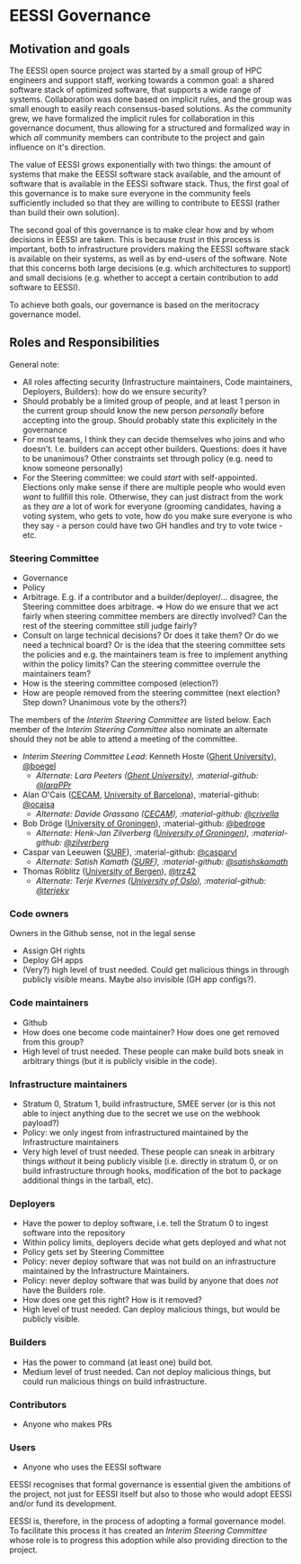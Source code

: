 # EESSI Governance

## Motivation and goals
<!-- First, let's address the 'why'-->
The EESSI open source project was started by a small group of HPC engineers and support staff, working towards a common goal: a shared software stack of optimized software, that supports a wide range of systems. Collaboration was done based on implicit rules, and the group was small enough to easily reach consensus-based solutions. As the community grew, we have formalized the implicit rules for collaboration in this governance document, thus allowing for a structured and formalized way in which _all_ community members can contribute to the project and gain influence on it's direction.

The value of EESSI grows exponentially with two things: the amount of systems that make the EESSI software stack available, and the amount of software that is available in the EESSI software stack. Thus, the first goal of this governance is to make sure everyone in the community feels sufficiently included so that they are willing to contribute to EESSI (rather than build their own solution).

The second goal of this governance is to make clear how and by whom decisions in EESSI are taken. This is because _trust_ in this process is important, both to infrastructure providers making the EESSI software stack is available on their systems, as well as by end-users of the software. Note that this concerns both large decisions (e.g. which architectures to support) and small decisions (e.g. whether to accept a certain contribution to add software to EESSI).

To achieve both goals, our governance is based on the meritocracy governance model.<!-- Is this indeed what we want? Is this what we actually describe below? We COULD be less open, and it COULD be better for the security aspect of things... Maybe we should just revisit this at the end - we could say it is inspired by, et...--->

## Roles and Responsibilities

<!-- TODO make a chart similar to the governance map at https://ubuntu.com/community/governance ?-->

General note:
- All roles affecting security (Infrastructure maintainers, Code maintainers, Deployers, Builders): how do we ensure security?
- Should probably be a limited group of people, and at least 1 person in the current group should know the new person _personally_ before accepting into the group. Should probably state this explicitely in the governance
- For most teams, I think they can decide themselves who joins and who doesn't. I.e. builders can accept other builders. Questions: does it have to be unanimous? Other constraints set through policy (e.g. need to know someone personally)
- For the Steering committee: we could _start_ with self-appointed. Elections only make sense if there are multiple people who would even _want_ to fullfill this role. Otherwise, they can just distract from the work as they _are_ a lot of work for everyone (grooming candidates, having a voting system, who gets to vote, how do you make sure everyone is who they say - a person could have two GH handles and try to vote twice - etc.

### Steering Committee

- Governance
- Policy
- Arbitrage. E.g. if a contributor and a builder/deployer/... disagree, the Steering committee does arbitrage. => How do we ensure that we act fairly when steering committee members are directly involved? Can the rest of the steering committee still judge fairly?
- Consult on large technical decisions? Or does it take them? Or do we need a technical board? Or is the idea that the steering committee sets the policies and e.g. the maintainers team is free to implement anything within the policy limits? Can the steering committee overrule the maintainers team?
- How is the steering committee composed (election?)
- How are people removed from the steering committee (next election? Step down? Unanimous vote by the others?)

The members of the _Interim Steering Committee_ are listed below. Each member of the _Interim Steering Committee_ also
nominate an alternate should they not be able to attend a meeting of the committee.

* _Interim Steering Committee Lead_: Kenneth Hoste ([Ghent University](https://www.ugent.be/en)), [@boegel](https://github.com/boegel)
    * _Alternate: Lara Peeters ([Ghent University](https://www.ugent.be/en)), :material-github: [@laraPPr](https://github.com/laraPPr)_
* Alan O'Cais ([CECAM](https://www.cecam.org/), [University of Barcelona](https://web.ub.edu/inici)), :material-github: [@ocaisa](https://github.com/ocaisa)
    * _Alternate: Davide Grassano ([CECAM](https://www.cecam.org/)), :material-github: [@crivella](https://github.com/crivella)_
* Bob Dröge ([University of Groningen](https://www.rug.nl/)), :material-github: [@bedroge](https://github.com/bedroge)
    * _Alternate: Henk-Jan Zilverberg ([University of Groningen](https://www.rug.nl/)), :material-github: [@zilverberg](https://github.com/zilverberg)_
* Caspar van Leeuwen ([SURF](https://www.surf.nl/en)), :material-github: [@casparvl](https://github.com/casparvl)
    * _Alternate: Satish Kamath ([SURF](https://www.surf.nl/en)), :material-github: [@satishskamath](https://github.com/satishskamath)_
* Thomas Röblitz ([University of Bergen](https://www.uib.no/en)), [@trz42](https://github.com/trz42)
    * _Alternate: Terje Kvernes ([University of Oslo](https://www.uio.no/english/)), :material-github: [@terjekv](https://github.com/terjekv)_

### Code owners
Owners in the Github sense, not in the legal sense
- Assign GH rights
- Deploy GH apps
- (Very?) high level of trust needed. Could get malicious things in through publicly visible means. Maybe also invisible (GH app configs?).

### Code maintainers

- Github
- How does one become code maintainer? How does one get removed from this group?
- High level of trust needed. These people can make build bots sneak in arbitrary things (but it is publicly visible in the code).

### Infrastructure maintainers

- Stratum 0, Stratum 1, build infrastructure, SMEE server (or is this not able to inject anything due to the secret we use on the webhook payload?)
- Policy: we only ingest from infrastructured maintained by the Infrastructure maintainers
- Very high level of trust needed. These people can sneak in arbitrary things _without_ it being publicly visible (i.e. directly in stratum 0, or on build infrastructure through hooks, modification of the bot to package additional things in the tarball, etc).

### Deployers

- Have the power to deploy software, i.e. tell the Stratum 0 to ingest software into the repository
- Within policy limits, deployers decide what gets deployed and what not
- Policy gets set by Steering Committee
- Policy: never deploy software that was not build on an infrastructure maintained by the Infrastructure Maintainers.
- Policy: never deploy software that was build by anyone that does _not_ have the Builders role.
- How does one get this right? How is it removed?
- High level of trust needed. Can deploy malicious things, but would be publicly visible.

### Builders

- Has the power to command (at least one) build bot. 
- Medium level of trust needed. Can not deploy malicious things, but could run malicious things on build infrastructure.

### Contributors

- Anyone who makes PRs

### Users

- Anyone who uses the EESSI software


EESSI recognises that formal governance is essential given the ambitions of the project, not just for EESSI
itself but also to those who would adopt EESSI and/or fund its development.

EESSI is, therefore, in the process of adopting a formal governance model. To facilitate this process it has created an
_Interim Steering Committee_ whose role is to progress this adoption while also providing direction to the project.
